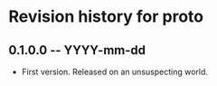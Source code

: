 # Revision history for proto

## 0.1.0.0 -- YYYY-mm-dd

* First version. Released on an unsuspecting world.
